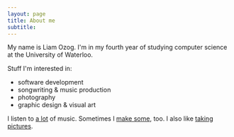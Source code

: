 ```yaml
---
layout: page
title: About me
subtitle:
---
```


My name is Liam Ozog. I'm in my fourth year of studying computer science at the University of Waterloo.

Stuff I'm interested in:
- software development
- songwriting & music production
- photography
- graphic design & visual art

I listen to [a lot](https://www.last.fm/user/Tom_Swift) of music. Sometimes I [make some](https://soundcloud.com/lozog), too. I also like [taking pictures](https://www.instagram.com/l__ozog/).
